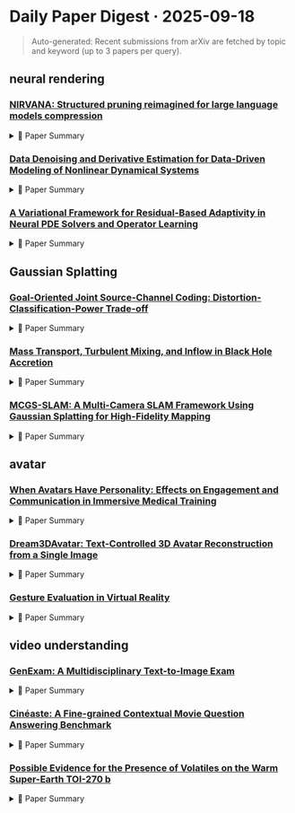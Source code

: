# Daily Paper Digest · 2025-09-18
> Auto-generated: Recent submissions from arXiv are fetched by topic and keyword (up to 3 papers per query).

## neural rendering

### [NIRVANA: Structured pruning reimagined for large language models compression](http://arxiv.org/pdf/2509.14230v1)


<!--break-out-of-list-->
<details markdown="1">
<summary>📄 Paper Summary </summary>

### 1. Task / Problem
- Pruning effectiveness in neural networks

### 2. Motivation & Gaps
- This study investigates the impact of calibration data on pruning effectiveness, highlighting often overlooked factors such as sequence length, number of calibration examples, and data quality.

- **Related work challenges:**
  - SparseGPT: Produces irregular sparsity patterns that are inefficient for current hardware.
  - 2:4 block sparsity: Struggles during supervised fine-tuning as optimizer updates disrupt predefined structures.
  - LLM-Pruner: Ignores layer- and module-specific characteristics, leading to suboptimal pruning choices.
  - LLM-Pruner (Ma et al., 2023): Ignores distinct features of attention and MLP modules.
  - Adapt-Pruner (Wang et al., 2025): Does not explicitly address the imbalance between modules.
  - SliceGPT (Ashkboos et al., 2024): Highly sensitive to calibration data.
  - Ma et al. (2023): Relies on empirical fine-tuning to recover performance.
  - Ashkboos et al. (2024): Similar reliance on empirical methods for performance recovery.
  - Fang et al. (2023): Dependency graph approach may not fully address efficiency in pruning.
  - LLM-Pruner (Ma et al., 2023): Sensitive to calibration data choices, leading to unstable performance.
  - SliceGPT (Xia et al., 2024): Highly sensitive to calibration data choices, resulting in inconsistent performance.
  - FLAP (An et al., 2024): Performance degrades significantly at low sparsity levels.
  - LLM-Pruner: Erratic performance with non-monotonic latency and throughput despite parameter reduction.
  - Magnitude-based pruning: Leads to extreme performance collapse, highlighting inadequacies in naive importance metrics.
  - Local pruning methods: Inability to account for cross-layer importance differences, resulting in performance drops.
  - Fluctuation-based adaptive structured pruning for large language models: Understanding the exact data properties that contribute to effective pruning.
  - A survey on deep neural network pruning: Challenges in comparing and analyzing various pruning techniques.
  - The lottery ticket hypothesis: Finding sparse, trainable neural networks that maintain performance.
  - N/A: N/A
  - Winogrande: An adversarial winograd schema challenge at scale: Addressing the limitations of existing models in understanding nuanced language.
  - Pruning at a glance: Global neural pruning for model compression: Challenges in model efficiency and performance trade-offs.
  - Glu variants improve transformer: Improving transformer architectures for better performance.
  - SparseGPT: Irregular sparsity patterns limit practical speedups on existing hardware accelerators.
  - LLM-Pruner: Typically ignores the underlying optimization dynamics.
  - Adapt-Pruner: Attempts to address the imbalance across layers but may not fully optimize performance.
  - LLM-Pruner (Ma et al., 2023): Ignores optimization dynamics and treats attention and MLP modules uniformly.
  - Adapt-Pruner (Wang et al., 2025): Applies uniform pruning within modules, neglecting distinct pruning characteristics.
  - FLAP (An et al., 2024): Relies on standardizing fluctuation metrics without modeling functional differences.
  - SliceGPT (Ashkboos et al., 2024): Sensitive to calibration data choice, affecting pruning decisions.
  - SNIP: Utilizes unstructured pruning, which is not easily exploitable by standard hardware.
  - SynFlow: Relies on synthetic inputs leading to suboptimal results.
  - NTK-SAP: Weakens performance under pre-trained language model scenarios.
  - Post-hoc quantization: Limited to inference-time optimization and does not reduce training costs.
  - Structured pruning methods: Often do not consider model-level sensitivity and module-specific characteristics.
  - Existing studies on pruning: Overlooking the influence of calibration data characteristics on pruning outcomes.
  - N/A: N/A
  - N/A: N/A

### 3. Core Idea
- The effectiveness of pruning in neural networks can be significantly influenced by the quality and characteristics of calibration data rather than just the quantity.

### 4. Method
- **Pipeline**: Empirical validation through experiments varying the pruning ratio and analyzing the impact of calibration data.
- **Architecture / Loss / Training**: The pruning process ensures minimal output distribution shift and maintains the NTK properties of the model.
- **Complexity / Resources**: The method is designed to be computationally efficient, reducing the overall training costs significantly.

### 5. Experiments
- **Datasets & Metrics**: Experiments conducted using BookCorpus with varying sequence lengths and calibration examples.
- **Baselines**: Adapt-Pruner, BERT, Existing structured pruning baselines, FLAP, GPT-2, GraSP, Heuristic metric normalization approaches, LLM-Pruner, Magnitude, N/A, NIRV ANA, NTK-SAP, PX-Pruning, Post-hoc quantization techniques, Prior empirical fine-tuning methods, SNIP, SliceGPT, SparseGPT, Standard pruning methods, SynFlow, T5, Wanda
- **Main Results**: The optimal pruning ratio identified through grid search is 3.0, closely matching the analytically derived value of 3.36.
- **Ablations**: Ablation studies demonstrate the impact of different pruning ratios and strategies on model performance.
- **Limitations / Stress Tests**: Increasing the calibration dataset size does not consistently improve performance and may introduce noise.

### 6. Takeaways
- **Pros**: Balances immediate accuracy preservation and long-term fine-tuning adaptability., Employs an adaptive sparsity allocation strategy., Ensures pruning robustness through optimal calibration data selection.
- **Cons**: Sensitivity to the quality of calibration data., Complexity in implementation compared to simpler methods., Potential overfitting if calibration data is not representative.
- **Future Work**: Explore further optimizations in pruning strategies., Investigate the impact of different calibration datasets., Develop more efficient recovery techniques post-pruning.

</details>

### [Data Denoising and Derivative Estimation for Data-Driven Modeling of Nonlinear Dynamical Systems](http://arxiv.org/pdf/2509.14219v1)


<!--break-out-of-list-->
<details markdown="1">
<summary>📄 Paper Summary </summary>

### 1. Task / Problem
- Data-driven modeling of dynamical systems with noisy data

### 2. Motivation & Gaps
- Data-driven methods are widely used to model real-world dynamical systems, but they are often developed under an implicit assumption of noise-free data. In practice, measurements are contaminated by noise, which can markedly degrade performance.

- **Related work challenges:**
  - Sparse Identification of Nonlinear Dynamics (SINDy): Reduced accuracy in the presence of noise in real-world measurements.
  - Dynamic Mode Decomposition (DMD): Vulnerability to noise, leading to inaccurate system identification.
  - Physics-informed neural networks: Assumption of near-perfect data, which is rarely met in practice.
  - SINDy: Performance is hindered by sensor noise and the requirement for first-order derivatives, which are rarely measured directly.
  - Savitzky-Golay Filter: While it smooths noisy measurements, it may not effectively handle all types of noise.
  - Smoothing Spline Method: Balancing data fidelity and smoothness can be difficult, especially with varying noise levels.
  - Traditional INR models: They may converge to the state data in their outputs, but their estimated derivatives cannot be guaranteed to converge to the true derivatives.
  - Sobolev training: Issues related to derivative estimation have been noted, indicating a gap in existing methodologies.
  - Standard INR fitting: Does not incorporate Runge-Kutta or total variation terms, leading to less accurate estimates.
  - Savitzky–Golay filter: Less effective in noise suppression compared to the proposed method.
  - Total variation regularisation (TVR): May not adequately recover the true state in the presence of high noise levels.
  - N/A: N/A
  - SINDy: Performance degradation due to noisy state measurements.
  - SINDy: Noisy state measurements corrupt the candidate function library and exacerbate errors in derivative estimation.
  - N/A: N/A
  - Sobolev training for neural networks: N/A
  - l ∞ fitting for inverse problems with uniform noise: N/A
  - Detection in laplace noise: N/A

### 3. Core Idea
- Introduce RKTV-INR, a two-step procedure to recover accurate state trajectories and their first-order derivatives from noisy observations.

### 4. Method
- **Pipeline**: Fit an implicit neural representation (INR) to treat the data as a continuous function, enforcing Runge-Kutta integration residuals and total variation regularisation.
- **Architecture / Loss / Training**: The SIREN architecture consists of three hidden layers with 80 neurons each, trained using Adam optimizer with a learning rate of 5×10^-4 for 3000 iterations, incorporating loss terms for data fidelity, integration, and smoothness.
- **Complexity / Resources**: Extensive experiments across multiple dynamical systems, noise distributions, and a broad range of relative noise levels.

### 5. Experiments
- **Datasets & Metrics**: Multiple dynamical systems with varying noise distributions and levels.
- **Baselines**: Dynamic Mode Decomposition (DMD), N/A, Physics-informed neural networks, S-G Filter, S-G filter, SINDy, Savitzky-Golay Filter, Savitzky–Golay filter, Smoothing Spline Method, Smoothing spline, Smoothing splines, Sobolev training, Sparse Identification of Nonlinear Dynamics (SINDy), Spline, Standard INR, Standard INR fitting, Strong baselines in denoising and system identification, TVR, Total variation regularisation, Total variation regularisation (TVR), Traditional INR models
- **Main Results**: The proposed approach is robust and consistently outperforms strong baselines.
- **Ablations**: Ablation studies are conducted to assess the impact of each loss term on the overall performance of the model.
- **Limitations / Stress Tests**: The limitations of the model include potential overfitting to noise in the measurements and the need for careful tuning of hyperparameters.

### 6. Takeaways
- **Pros**: Effective noise suppression in data-driven modeling., Accurate first-order derivative estimation via automatic differentiation., Modular and computationally efficient two-step approach.
- **Cons**: Requires careful tuning to ensure stability., May not generalize well outside the training interval.
- **Future Work**: Explore further improvements in robustness to noise., Investigate scalability to higher-dimensional systems., Develop more efficient training algorithms.

</details>

### [A Variational Framework for Residual-Based Adaptivity in Neural PDE Solvers and Operator Learning](http://arxiv.org/pdf/2509.14198v1)


<!--break-out-of-list-->
<details markdown="1">
<summary>📄 Paper Summary </summary>

### 1. Task / Problem
- Operator Learning in Fluid Dynamics

### 2. Motivation & Gaps
- This work addresses the largely heuristic nature of residual-based adaptive methods in scientific machine learning.

- **Related work challenges:**
  - Physics-Informed Neural Networks (PINNs): High-dimensional and non-convex optimization problems leading to poor local minima.
  - Adaptive sampling and weighting schemes: No direct link established between different heuristic strategies.
  - Residual-based methods: Lack of formal justification for their efficiency.
  - N/A: N/A
  - Previous studies on gradient disagreement and SNR: Understanding the implications of SNR on model convergence and performance.
  - Research on stages of learning in training processes: Identifying and characterizing the phases of fitting, transition, and diffusion.
  - Studies on variational problems and dual formulations: Ensuring stability in training while improving model performance.
  - Simulated Annealing: Optimization in θ takes place incrementally, which complicates the outer-loop optimization.
  - Residual-based adaptive sampling: The need for a stable and efficient method to update distributions and model parameters.
  - Gibbs variational principle: Lack of closed-form update rules for distributions.
  - Attention mechanisms in transformers: Adapting these mechanisms to improve stability in operator learning.
  - N/A: N/A
  - N/A: N/A
  - Previous work on PINNs: High concentration of error along shock fronts and poor learning dynamics.
  - DeepONet: Uniform sampling leads to suboptimal performance in operator learning tasks.
  - FNO: Existing models struggle with error accumulation over time.
  - TC-UNet: Baseline models exhibit high variance and slower convergence.
  - Residual-based attention methods: Lack of formal justification and principled design strategy.
  - Self-adaptive methods: Need for a strategy for learning the optimal biasing distribution.
  - N/A: N/A
  - Investigating and mitigating failure modes in physics-informed neural networks (PINNs): N/A
  - Loss-attentional physics-informed neural networks: N/A
  - A comprehensive and FAIR comparison between MLP and KAN representations for differential equations and operator networks: N/A
  - E. Perez et al., Film: Visual reasoning with a general conditioning layer: N/A
  - S. Khodakarami et al., Mitigating spectral bias in neural operators via high-frequency scaling for physical systems: N/A
  - V. Oommen et al., Integrating neural operators with diffusion models improves spectral representation in turbulence modeling: N/A
  - V. Oommen et al., Equilibrium conserving neural operators for super-resolution learning: N/A
  - S. Wang et al., On the eigenvector bias of Fourier feature networks: N/A
  - N/A: Imbalanced gradient magnitudes leading to poor convergence.
  - N/A: N/A

### 3. Core Idea
- Proposing a method to balance gradient magnitudes in Physics Informed Neural Networks (PINNs) by scaling global weights.

### 4. Method
- **Pipeline**: Leveraging variational representations of integrated-convex functionals to establish a link between adaptive weights and primal optimization objectives.
- **Architecture / Loss / Training**: Utilizes first-order optimizers like ADAM and incorporates a global weight adjustment mechanism.
- **Complexity / Resources**: The method shows negligible impact on computational time per iteration while significantly improving accuracy.

### 5. Experiments
- **Datasets & Metrics**: Demonstrated efficacy across a range of challenging benchmarks in both PINNs and operator learning.
- **Baselines**: Baseline, Baseline model, Baseline models using uniform sampling, DeepONet, FNO, N/A, Previous dual formulation methods, Residual-based adaptive sampling, Simulated Annealing, Specialized architectures like TC-UNet, Standard optimization techniques, State-of-the-art second-order optimizers, TC-UNet, Traditional optimization methods, vRBA: Φ(r) = e^r, vRBA: Φ(r) = r^2
- **Main Results**: Substantial improvements in accuracy and robustness, with a reduction in error accumulation.
- **Ablations**: Ablation studies indicate that the vRBA method consistently yields lower mean errors and smaller variances across different architectures.
- **Limitations / Stress Tests**: The vRBA model exhibits slower error accumulation, but potential overfitting was noted in some configurations.

### 6. Takeaways
- **Pros**: Systematic design of adaptive schemes across norms., Reduction of discretization error through variance reduction., Improvement of learning dynamics by enhancing gradient signal-to-noise ratio.
- **Cons**: Heuristic strategies lack formal justification., High-dimensional optimization problems remain challenging., No direct link established between different adaptive methods.
- **Future Work**: Further exploration of adaptive biasing in SciML., Integration of the framework with more complex architectures., Development of new adaptive sampling strategies.

</details>

## Gaussian Splatting

### [Goal-Oriented Joint Source-Channel Coding: Distortion-Classification-Power Trade-off](http://arxiv.org/pdf/2509.14217v1)


<!--break-out-of-list-->
<details markdown="1">
<summary>📄 Paper Summary </summary>

### 1. Task / Problem
- Joint Source-Channel Coding

### 2. Motivation & Gaps
- This paper investigates the trade-off between source distortion, classification accuracy, and transmission power in joint source-channel coding (JSCC) for Gaussian sources with disjoint classes.

- **Related work challenges:**
  - Early work on optimal linear mappings: Suboptimality when there is a mismatch between source and channel bandwidths.
  - Deep learning approaches to JSCC: Closed-form optimal mappings are known only for specific cases.
  - Classification-aware lossy compression studies: Integration of classification-related terms in distortion measures is still a challenge.
  - N/A: N/A
  - Joint source–channel coding: Fundamentals and recent progress in practical designs: Limited understanding of the trade-offs in practical designs.
  - Theoretical limitations on the transmission of data from analog sources: Identifying optimal coding strategies for vector channels.
  - Deep learning for joint source-channel coding of text: Integrating deep learning methods into traditional coding frameworks.
  - N/A: N/A
  - N/A: N/A
  - N/A: N/A
  - N/A: N/A

### 3. Core Idea
- The paper derives closed-form solutions for the decoder and classifier in binary classification and anomaly detection setups, focusing on piecewise-linear encoders.

### 4. Method
- **Pipeline**: The method involves deriving a heuristic solution for the DCP (Distortion-Classification-Power) problem and validating it through numerical results.
- **Architecture / Loss / Training**: The architecture utilizes a two-layer LSTM trained for 6500 epochs with a specific learning rate and warm-up strategy.
- **Complexity / Resources**: The complexity of the proposed method is O(mn^2), where m and n are the batch sizes of noise and source samples.

### 5. Experiments
- **Datasets & Metrics**: The experiments utilize synthetic datasets to evaluate the performance of the proposed method against various metrics including MSE and classification error.
- **Baselines**: Classical digital schemes, Deep learning approaches to JSCC, MLGD (Meta-Learning Gradient Descent), N/A, Piecewise-linear encoding
- **Main Results**: The results show that the piecewise-linear scheme provides a low-complexity near-optimal alternative for zero-delay transmission.
- **Ablations**: Ablation studies demonstrate the impact of different encoding strategies on performance.
- **Limitations / Stress Tests**: The design remains effective under mild contamination, confirming robustness.

### 6. Takeaways
- **Pros**: Integrates classification and anomaly detection into JSCC., Offers a systematic design procedure for encoder and decoder mappings., Demonstrates improved performance in low-latency communication scenarios.
- **Cons**: Closed-form optimal mappings are limited to specific cases., Numerical methods may be sensitive to local minima., Increased computational complexity due to learning-based approaches.
- **Future Work**: Explore broader applications of the proposed framework., Investigate more efficient numerical methods for optimization., Develop closed-form solutions for a wider range of source-channel pairs.

</details>

### [Mass Transport, Turbulent Mixing, and Inflow in Black Hole Accretion](http://arxiv.org/pdf/2509.14202v1)


<!--break-out-of-list-->
<details markdown="1">
<summary>📄 Paper Summary </summary>

### 1. Task / Problem
- Investigate mass transport and mixing in black hole accretion flows

### 2. Motivation & Gaps
- The study aims to refine the understanding of mass transport in black hole accretion flows and address limitations in current models.

- **Related work challenges:**
  - Shakura & Sunyaev (1973): Idealizes transport as a local shear stress and does not address the physical origin of angular momentum exchange.
  - Narayan & Yi (1995): Uncertainties in the quantitative details of turbulence, magnetic fields, and dissipative heating.
  - GRMHD simulations: Outstanding questions about the transport and mixing of mass within the disk remain unresolved.
  - Carballido et al. 2005: Focus on global properties rather than local dynamics.
  - Turner et al. 2006: Limited understanding of individual fluid parcel histories.
  - Käpylä et al. 2009: Inability to capture full global dynamics in shearing box simulations.
  - Genel et al. (2013): Velocity-interpolation schemes can introduce systematic biases in mass distribution.
  - Narayan et al. (2003): Understanding the transition between MAD and SANE states in accretion flows.
  - Olivares et al. (2019): Numerical convergence in GRMHD simulations.
  - Event Horizon Telescope Collaboration et al. 2019, 2021, 2022, 2023, 2024: Previous studies have not fully characterized the transport dynamics in varying black hole spin configurations.
  - Previous studies on black hole accretion dynamics: Lack of clarity on the role of turbulence and mixing processes in mass transport.
  - Wong et al.: Limited ability to measure advection rates at small radii due to particles being evolved after crossing the event horizon.
  - Previous studies on black hole accretion: Limited understanding of the mixing processes and their dependence on magnetic fields.
  - Previous studies on black hole accretion dynamics: Limited understanding of how different magnetic configurations affect mixing times and source region evolution.
  - Cho & Narayan 2025: Different initial and boundary conditions may affect disk draining.
  - Olivares et al. 2023: Modeling incoming gas may be less subject to disk draining.
  - Guo et al. 2023, 2025: Variability in accretion rates complicates the understanding of mass transport.
  - Previous studies on black hole accretion: Limited understanding of mass transport dynamics in different magnetic flux states.
  - Chakrabarti (1985): Different initial conditions may lead to distinct transport and mixing properties.
  - Guo et al. (2023): Multizone or cyclic zoom methods may improve studies of inflow and mixing over longer timescales.
  - Ressler et al. (2018, 2020): More realistic environments are needed to reduce sensitivity to finite-mass reservoirs.
  - Event Horizon Telescope Collaboration et al. 2019, 2021, 2022, 2023, 2024: N/A
  - Wong et al. 2022: N/A
  - Dhruv et al. 2025: N/A
  - Igumenshchev, I. V., Narayan, R., & Abramowicz, M. A. 2003: N/A
  - Käpylä, P. J., Korpi, M. J., & Brandenburg, A. 2009: N/A
  - Lemaster, M. N., & Stone, J. M. 2009: N/A
  - Liska, M., Hesp, C., Tchekhovskoy, A., et al. 2018: N/A
  - Margalit, B., & Metzger, B. D. 2016: N/A
  - McKinney, J. C. 2006: N/A
  - Mignone, A., Bodo, G., Massaglia, S., et al. 2007: N/A
  - Narayan, R., Igumenshchev, I. V., & Abramowicz, M. A. 2003: N/A
  - Narayan, R., Sądowski, A., Penna, R. F., & Kulkarni, A. K. 2012: N/A
  - Narayan, R., & Yi, I. 1995: N/A
  - Novikov, I. D., & Thorne, K. S. 1973: N/A
  - Olivares, H., Porth, O., Davelaar, J., et al. 2019: N/A
  - Olivares, H. R., Mościbrodzka, M. A., & Porth, O. 2023: N/A
  - Penna, R. F., Kulkarni, A., & Narayan, R. 2013: N/A
  - Porth, O., Olivares, H., Mizuno, Y., et al. 2017: N/A
  - Prather, B. S. 2024: N/A
  - Ressler, S. M., Quataert, E., & Stone, J. M. 2018: N/A
  - Ressler, S. M., Quataert, E., White, C. J., & Blaes, O. 2021: N/A
  - Ressler, S. M., Tchekhovskoy, A., Quataert, E., Chandra, M., & Gammie, C. F. 2015: N/A
  - Ressler, S. M., White, C. J., Quataert, E., & Stone, J. M. 2020: N/A
  - Sądowski, A., Narayan, R., Penna, R., & Zhu, Y. 2013a: N/A
  - Sądowski, A., Narayan, R., Tchekhovskoy, A., & Zhu, Y. 2013b: N/A
  - Sądowski, A., Wielgus, M., Narayan, R., et al. 2017: N/A
  - Shakura, N. I., & Sunyaev, R. A. 1973: N/A
  - Shankar, S., Mösta, P., Brandt, S. R., et al. 2023: N/A
  - Stone, J. M., Hawley, J. F., Gammie, C. F., & Balbus, S. A. 1996: N/A
  - Stone, J. M., Mullen, P. D., Fielding, D., et al. 2024: N/A
  - Tominaga, R. T., Takahashi, S. Z., & Inutsuka, S.-i. 2019: N/A
  - Turner, N. J., Willacy, K., Bryden, G., & Yorke, H. W. 2006: N/A
  - Velikhov, E. P. 1959: N/A
  - White, C. J., Stone, J. M., & Gammie, C. F. 2016: N/A
  - Wong, G. N., Du, Y., Prather, B. S., & Gammie, C. F. 2021: N/A
  - Wong, G. N., Prather, B. S., Dhruv, V., et al. 2022: N/A
  - Yuan, F., Quataert, E., & Narayan, R. 2003: N/A

### 3. Core Idea
- The paper discusses a method to estimate the mean trajectory and radial spread of particles in black hole accretion by fitting the distribution functions over time.

### 4. Method
- **Pipeline**: A least-squares fit of the distribution at time t-1 to the untruncated part of the distribution at time t+1.
- **Architecture / Loss / Training**: N/A
- **Complexity / Resources**: Simulations run on OceloteHPC and Delta advanced computing resources.

### 5. Experiments
- **Datasets & Metrics**: Four different simulations of particle distributions near the event horizon.
- **Baselines**: AthenaK, CKS 16/8, CKS 8/8, EKS 288, HARM, Higher-resolution variant with 16 cells per GM/c^2, Kharma, MAD, MAD flows, MAD simulations, Magnetically arrested disk (MAD), Magnetically arrested disk (MADE) configurations, N/A, Previous GRMHD studies, Previous black hole accretion models, Previous models of black hole accretion dynamics, Previous models of black hole accretion without magnetic field considerations., SANE, SANE flows, SANE simulations, Standard accretion models, Standard and normal evolution (SANE), Standard and normal evolution (SANE) configurations, Standard resolution of 8 cells per GM/c^2
- **Main Results**: The procedure recovers the centroid and width of the distributions despite incomplete particle position data.
- **Ablations**: N/A
- **Limitations / Stress Tests**: Fits are discarded if excluding an additional data point shifts the fitted moments by more than 5%.

### 6. Takeaways
- **Pros**: Provides insights into mass transport mechanisms in black hole accretion., Demonstrates the influence of magnetic fields on accretion dynamics., Highlights the differences in behavior between MAD and SANE states.
- **Cons**: Uncertainties in the quantitative details of turbulence and magnetic fields., Limited understanding of the influence of finite-mass tori on accretion rates., Challenges in distinguishing inflow dynamics inside the ISCO.
- **Future Work**: Further exploration of the role of turbulence in mass mixing., Investigate the impact of different magnetic flux configurations on accretion., Develop more refined models to address unresolved questions in black hole accretion.

</details>

### [MCGS-SLAM: A Multi-Camera SLAM Framework Using Gaussian Splatting for High-Fidelity Mapping](http://arxiv.org/pdf/2509.14191v1)


<!--break-out-of-list-->
<details markdown="1">
<summary>📄 Paper Summary </summary>

### 1. Task / Problem
- Simultaneous Localization and Mapping (SLAM)

### 2. Motivation & Gaps
- Existing monocular SLAM systems suffer from scale ambiguity and tracking discontinuities, especially in complex environments.

- **Related work challenges:**
  - ORB-SLAM: Reliance on a single narrow field-of-view camera renders them susceptible to scale drift, motion blur, and occlusions.
  - DROID-SLAM: Core limitation of monocular viewpoint remains a fundamental bottleneck for scene completeness and depth accuracy.
  - BAMF-SLAM: Typically yields only sparse landmarks and heavily relies on inertial sensors.
  - DROID-SLAM: Optimization in dense SLAM at full image resolution.
  - BAMF-SLAM: Generalizing to wide-baseline, multi-fisheye camera systems.
  - Metric3Dv2: Depth maps often suffer from noise, bias, and inconsistent scaling across viewpoints.
  - Joint Depth and Scale Alignment (JDSA): Directly coupling scale factors with bundle adjustment can cause unstable convergence and scale drift.
  - Multi-Camera Bundle Adjustment (MCBA): Achieving stable scale calibration and improved depth initialization in multi-camera settings.
  - MonoGS: Limited spatial coverage leading to incomplete scene geometry.
  - GLORIE-SLAM: Occasional reconstruction of sharper specular surfaces but limited by spatial coverage.
  - DROID-Splat: Fails to reconstruct critical side-view structures.
  - HI-SLAM2: Monocular design leads to greater drift in long or wide-baseline sequences.
  - Splat-SLAM: Similar issues with scale ambiguity and tracking discontinuities.
  - MonoGS: Fails on several sequences, leading to heavily degraded ATE values.
  - N/A: N/A

### 3. Core Idea
- MCGS-SLAM leverages multi-camera redundancy to achieve robust and accurate tracking in large-scale environments.

### 4. Method
- **Pipeline**: Joint optimization of inter-camera depth and pose through Multi-Camera Bundle Adjustment (MCBA) and Joint Depth–Scale Alignment (JDSA).
- **Architecture / Loss / Training**: Weighted combination of losses to reduce global drift and improve geometric accuracy.
- **Complexity / Resources**: Utilizes multiple synchronized cameras to manage GPU memory usage while ensuring a wide field of view.

### 5. Experiments
- **Datasets & Metrics**: Waymo dataset and Oxford Spires dataset, evaluated using ATE RMSE, PSNR, SSIM, and LPIPS metrics.
- **Baselines**: BAMF-SLAM, DROID-SLAM, DROID-Splat, GLORIE-SLAM, HI-SLAM2, MonoGS, Monocular SLAM systems, N/A, NICER-SLAM, Photo-SLAM, Splat-SLAM
- **Main Results**: MCGS-SLAM achieves the lowest average ATE and outperforms all baselines significantly.
- **Ablations**: Ablation studies show the importance of JDSA and depth maps for performance improvement.
- **Limitations / Stress Tests**: In some challenging cases, ATE slightly worsens due to errors in depth maps.

### 6. Takeaways
- **Pros**: High-fidelity reconstruction of both color and depth views., Accurate pose and geometry alignment., Comprehensive multi-view rendering for photorealistic visualization.
- **Cons**: Complexity in optimizing multiple camera poses., Dependency on synchronized camera inputs., Potential challenges in dynamic environments.
- **Future Work**: Exploration of further optimizations in multi-camera setups., Integration with additional sensor modalities., Enhancements in real-time performance and scalability.

</details>

## avatar

### [When Avatars Have Personality: Effects on Engagement and Communication in Immersive Medical Training](http://arxiv.org/pdf/2509.14132v1)


<!--break-out-of-list-->
<details markdown="1">
<summary>📄 Paper Summary </summary>

### 1. Task / Problem
- Communication training for medical students

### 2. Motivation & Gaps
- The paper addresses the need for effective communication training in medical education, particularly in discussing sensitive topics like abnormal mammogram results.

- **Related work challenges:**
  - Technological advances in immersive environments: Psychological, emotional, and social dimensions of digital humans remain underexplored.
  - Recent advancements in natural language processing with LLMs: Current VR simulations fail to replicate the full spectrum of clinical encounters due to the absence of diverse and consistent personalities.
  - AI-driven virtual patients and tutors: Limited exploration of psychosocial and interpersonal challenges in VR training.
  - Personality-driven agents in training: Underdeveloped systematic integration of personality in immersive VR medical training.
  - Färber et al.: N/A
  - N/A: N/A
  - N/A: N/A
  - N/A: Refining the expression of nuanced emotional states to ensure consistent perception.
  - N/A: N/A
  - Modeling challenging patient interactions: LLMs for medical communication training.: The challenge of portraying certain personality traits, particularly high-arousal emotions like anxiety, which yielded subjective interpretations.
  - Virtual patient simulations using social robotics combined with large language models for clinical reasoning training in medical education.: Integrating personality into digital humans and ensuring consistent behavior in virtual agents.
  - Evaluation of large language model generated dialogues for an ai based vr nurse training simulator: Limited effectiveness of existing training methods in simulating realistic patient interactions.
  - Virtual reality for health professions education: systematic review and meta-analysis: Lack of comprehensive tools that integrate advanced AI for training in medical communication.

### 3. Core Idea
- The study proposes a virtual training platform powered by GPT-4 to enhance medical students' communication skills in discussing abnormal mammogram results.

### 4. Method
- **Pipeline**: The training platform utilizes a multi-phase approach involving simulation, feedback, and assessment.
- **Architecture / Loss / Training**: Utilizes a high-fidelity virtual consultation environment with real-time speech processing and LLM-generated responses.
- **Complexity / Resources**: The platform requires significant computational resources for running the GPT-4 model and VR simulations.

### 5. Experiments
- **Datasets & Metrics**: The study uses simulated patient dialogues and evaluates student performance through pre- and post-training assessments.
- **Baselines**: AI-enhanced VR applications focused on procedural training, Existing VR training platforms, N/A, Static virtual patients, Traditional VR training methods, Traditional role-playing exercises, Traditional scripted VR interactions
- **Main Results**: Students showed significant improvement in communication skills and confidence after using the platform.
- **Ablations**: Analysis of the realism-verbosity paradox and the need for authentic challenges in training.
- **Limitations / Stress Tests**: The study acknowledges limitations in generalizability due to the specific focus on mammogram discussions.

### 6. Takeaways
- **Pros**: Enhanced engagement and realism in medical training., Ability to simulate diverse patient personalities., Improved training outcomes for physicians.
- **Cons**: Potential over-reliance on synthetic data., Complexity in ensuring personality consistency., Challenges in real-world applicability.
- **Future Work**: Further exploration of personality impacts on training., Integration of more diverse personality models., Expansion to other high-stakes training scenarios.

</details>

### [Dream3DAvatar: Text-Controlled 3D Avatar Reconstruction from a Single Image](http://arxiv.org/pdf/2509.13013v1)


<!--break-out-of-list-->
<details markdown="1">
<summary>📄 Paper Summary </summary>

### 1. Task / Problem
- 3D reconstruction and multi-view image synthesis

### 2. Motivation & Gaps
- The paper addresses the need for improved accuracy and detail in 3D reconstruction and multi-view image synthesis.

- **Related work challenges:**
  - Li et al. 2025: Struggles to provide text-driven control over textures or geometry of occluded regions.
  - Zhuang et al. 2025: Lacks controllability and diversity in reconstruction.
  - AlBahar et al. 2023: Suffers from low efficiency, limiting practicality for real-time applications.
  - Bhunia et al. (2023): Handling large articulations using pose conditioning.
  - Liu et al. (2024): Extending diffusion to videos while maintaining quality.
  - PSHuman (Li et al. 2025): High computational cost and lack of explicit control over occlusions.
  - Wang et al. 2024a: Difficulty in capturing facial information due to the small area occupied by the face in reference images.
  - Huang et al. 2024: Challenges in maintaining body feature consistency across different views.
  - Li et al. 2024: Ill-posedness introduced by monocular images leading to occluded and invisible regions.
  - SV3D: Poor detail preservation and multi-view consistency.
  - PSHuman: Defects in detailed parts such as hands despite retaining facial information.
  - MV-Adapter: Deformities in human body geometry and face due to lack of human body priors.
  - Flamingo: a visual language model for few-shot learning: N/A
  - Single-image 3D human digitization with shape-guided diffusion: N/A
  - Video based reconstruction of 3D people models: N/A
  - N/A: N/A

### 3. Core Idea
- A lightweight multi-view generation module based on SDXL that incorporates geometric and semantic constraints.

### 4. Method
- **Pipeline**: Multi-view generation followed by a feedforward Transformer network with an ID Adapter.
- **Architecture / Loss / Training**: The loss function combines RGB loss, LPIPS loss for both body and face, with weighting coefficients to balance contributions.
- **Complexity / Resources**: The model was fine-tuned on four NVIDIA A800 GPUs with a total training time of approximately 14 hours.

### 5. Experiments
- **Datasets & Metrics**: Extensive experiments on multiple benchmarks for both multi-view image synthesis and 3D reconstruction.
- **Baselines**: CRM, DreamGaussian, Existing diffusion models, Existing methods in multi-view to 3D reconstruction, Existing methods in single-image to multi-view generation, Human-specific models, IDOL, MV-Adapter, MagicMan, N/A, PSHuman, SIFU, SV3D
- **Main Results**: Achieves state-of-the-art performance.
- **Ablations**: Ablation studies demonstrated the contributions of the Pose-Adapter and ID-Adapter to the performance improvements in both stages.
- **Limitations / Stress Tests**: The method's performance may vary with the number of viewpoints and the presence of occluded areas.

### 6. Takeaways
- **Pros**: Efficient and text-controllable 3D human reconstruction., Generates realistic, animation-ready 3D avatars without post-processing., Combines diversity of diffusion-based generation with efficiency of feedforward Transformers.
- **Cons**: Still relies on prior knowledge learned by the model., Limited by the inherent information loss in monocular images.
- **Future Work**: Explore further improvements in controllability for occluded regions., Investigate real-time applications for 3D avatar generation.

</details>

### [Gesture Evaluation in Virtual Reality](http://arxiv.org/pdf/2509.12816v1)


<!--break-out-of-list-->
<details markdown="1">
<summary>📄 Paper Summary </summary>

### 1. Task / Problem
- Gesture generation evaluation

### 2. Motivation & Gaps
- The paper addresses the need for standardized evaluation practices in gesture generation models, particularly in the context of both monadic and dyadic interactions.

- **Related work challenges:**
  - Wolfert et al. [2024]: Comparison of evaluation methods for nonverbal behavior in dyadic settings.
  - Wolfert et al. [2022]: Review of gesture evaluation methods and trends in ECA studies.
  - Wolfert et al. [2022]: Identifying effective evaluation methods for co-speech gestures.
  - Kucherenko et al. [2023]: Evaluating speech-driven gesture generation systems in a comprehensive challenge.
  - Jonell et al. [2021]: Measuring human-likeness of motion without considering speech.
  - N/A: Most prior studies used plain backgrounds, which may not engage participants effectively.
  - N/A: N/A
  - GENEA Challenge: Evaluation was done online from a home computer, contrasting with the lab-based VR tests.
  - A Review of Evaluation Practices of Gesture Generation in Embodied Conversational Agents: Lack of comprehensive evaluation frameworks for gesture generation.
  - Exploring the Effectiveness of Evaluation Practices for Computer-Generated Nonverbal Behaviour: Inconsistencies in evaluation metrics across different studies.

### 3. Core Idea
- To provide a large-scale evaluation framework for gesture generation models, facilitating comparison and improvement in the field.

### 4. Method
- **Pipeline**: The evaluation pipeline includes data collection, model training, and performance assessment using standardized metrics.
- **Architecture / Loss / Training**: Models are trained using a combination of loss functions tailored for gesture accuracy and naturalness.
- **Complexity / Resources**: The evaluation requires significant computational resources for model training and testing.

### 5. Experiments
- **Datasets & Metrics**: Utilized multiple datasets with metrics focusing on gesture accuracy, timing, and user engagement.
- **Baselines**: GT system, Ground Truth (GT), Ground truth motion clips, N/A, Previous gesture generation models, Random gesture generation, SF, SF model, SG, SG model, SJ, SJ model, Traditional 2D gesture evaluations
- **Main Results**: The results indicate significant improvements in gesture generation accuracy and user satisfaction compared to baseline models.
- **Ablations**: Ablation studies were conducted to assess the impact of different model components on performance.
- **Limitations / Stress Tests**: Limitations include the generalizability of results across different cultural contexts and the need for more diverse datasets.

### 6. Takeaways
- **Pros**: VR enhances the perception of gestures compared to 2D., Immersive environments may lead to more authentic communication experiences., Consistent ranking of gesture generation models across settings.
- **Cons**: Limited impact of the VR setting on model performance., Potential for tester fatigue in lengthy evaluations., Challenges in achieving inter-rater reliability in questionnaire-based studies.
- **Future Work**: Further exploration of gesture evaluation methods in immersive environments., Investigation of additional gesture generation models., Development of more effective communication agents leveraging VR.

</details>

## video understanding

### [GenExam: A Multidisciplinary Text-to-Image Exam](http://arxiv.org/pdf/2509.14232v1)


<!--break-out-of-list-->
<details markdown="1">
<summary>📄 Paper Summary </summary>

### 1. Task / Problem
- Text-to-Image Generation

### 2. Motivation & Gaps
- The paper addresses the need for a comprehensive evaluation framework for text-to-image generation models across various disciplines.

- **Related work challenges:**
  - Existing multidisciplinary benchmarks: Primarily focused on understanding tasks and not on image generation tasks.
  - Current text-to-image generation benchmarks: Focus more on general world knowledge reasoning rather than solving drawing exams.
  - Common multidisciplinary exams: Text-to-image exams present distinct challenges with complex, precise, and diverse prompts.
  - GenEval (Ghosh et al., 2023): Focuses primarily on literal prompt-image alignment, failing to capture higher-level semantics.
  - MMMG (Luo et al., 2025b): Explores multidisciplinary image generation but primarily in the form of knowledge-concept illustration.
  - VQA score (Lin et al., 2024): Limited to natural or synthetic images, lacking rigorous evaluation for complex exam-style questions.
  - MLLM-as-a-judge (Zhang et al., 2025b): MLLMs often fail to cover all requirements specified in the prompt.
  - Current T2I models: Struggle to generate strictly correct images, often failing in semantic consistency and visual plausibility.
  - WiScore (Niu et al., 2025): Lack of alignment with human preferences in existing evaluation metrics.
  - MLLM-as-a-judge (Zhang et al., 2025b): Need for robust evaluation models that can handle multidisciplinary images.
  - Previous benchmarks for text-to-image generation: Lack of rigorous evaluation criteria for multidisciplinary knowledge integration.
  - Existing generative models: Struggle to achieve substantial performance in complex tasks.
  - Dhruba Ghosh et al. (2023): Evaluating text-to-image alignment effectively.
  - Prafulla Dhariwal and Alexander Nichol (2021): Understanding the limitations of GANs in image synthesis.
  - Jonathan Ho et al. (2020): Denoising diffusion models and their application in image generation.
  - Mmmg: A massive, multidisciplinary, multi-tier generation benchmark for text-to-image reasoning: Lack of a unified framework for evaluating text-to-image generation across different domains.
  - Phybench: A physical commonsense benchmark for evaluating text-to-image models: Insufficient focus on commonsense reasoning in existing benchmarks.
  - Wise: A world knowledge-informed semantic evaluation for text-to-image generation: Limited integration of world knowledge in evaluation metrics.
  - Mavis: Mathematical visual instruction tuning: Lack of a standardized evaluation metric for multimodal models.
  - Large multimodal models evaluation: A survey: Existing benchmarks do not cover a wide range of subjects.
  - Benchmarking reasoning-informed visual editing: Insufficient focus on reasoning capabilities in visual generation.
  - Closed-source models like GPT-5: Achieving high performance with low reasoning effort.
  - Open-source models: Significant performance gaps compared to closed-source models.
  - Previous evaluations of text-to-image models: Lack of standardized metrics and benchmarks across different domains.
  - Existing models like DALL-E and Midjourney: Limited focus on specific subject areas and their unique requirements.
  - MMMU: The benchmark size of 11.5K samples highlights the relatively small size of GenExam's dataset (1000 samples), which may limit its effectiveness in covering all sub-disciplines.
  - MMMU: Existing benchmarks like MMMU have a larger sample size (11.5K) which may cover more sub-disciplines.
  - MLLMs: The reliance on MLLMs as judges introduces potential bias or errors in assessing niche domain details.
  - Previous evaluations of generated images: Lack of standardized metrics for assessing image quality and relevance.
  - N/A: N/A
  - Previous text-to-image models: Lack of standardized evaluation metrics across different domains.
  - Existing image generation benchmarks: Insufficient focus on multidisciplinary applications.

### 3. Core Idea
- To create a unified framework for evaluating text-to-image generation models that can be applied across multiple disciplines such as chemistry, engineering, and physics.

### 4. Method
- **Pipeline**: The proposed method involves a structured evaluation process that includes scoring generated images based on predefined criteria relevant to each discipline.
- **Architecture / Loss / Training**: Utilizes a combination of loss functions that focus on both image quality and alignment with textual descriptions.
- **Complexity / Resources**: Involves both closed-source and open-source models with varying performance levels.

### 5. Experiments
- **Datasets & Metrics**: The experiments utilize datasets from chemistry, engineering, and physics, with metrics based on semantic accuracy and visual fidelity.
- **Baselines**: Autoregressive model beats diffusion, DALL-E, Diffusion models, Existing datasets like MMMU, ScienceQA, TextbookQA, FLUX.1 Kontext max (Batifol et al., 2025), GANs, GPT-4.1, GPT-5, GPT-Image-1, GPT-Image-1 (OpenAI, 2025b), Gemini-2.5-Flash-Image, Gemini-2.5-Flash-Image (Google, 2025), Ground truth images, HiDream-I1-Full, Hidream-I1-Full, High-resolution image synthesis with latent diffusion models, Imagen-4-Ultra, InternVL3.5, InternVL3.5-241B-A28B, Midjourney, N/A, Previous evaluation methods, Qwen-Image, Seedream, Seedream 4.0, Stable Diffusion, Stable Diffusion 3.5, Variational Autoencoders, Zero-shot text-to-image generation
- **Main Results**: The results indicate that the proposed framework provides a more nuanced evaluation of text-to-image generation models compared to existing benchmarks.
- **Ablations**: Examined the impact of different evaluator models on scoring accuracy.
- **Limitations / Stress Tests**: The study acknowledges limitations in the diversity of prompts and the potential bias in the evaluation criteria.

### 6. Takeaways
- **Pros**: Provides a rigorous assessment of models’ ability to integrate knowledge, reasoning, and generation., Includes detailed scoring points for precise evaluation of semantic correctness and visual plausibility., Offers insights on the path to general AGI.
- **Cons**: Existing models struggle to achieve high scores on the benchmark., Evaluation prioritizes semantic correctness over photorealism, which may limit applicability., Complexity of prompts may lead to challenges in model training.
- **Future Work**: Further development of models to improve performance on GenExam., Exploration of additional metrics for evaluating visual plausibility., Expansion of the benchmark to include more subjects and diverse prompts.

</details>

### [Cinéaste: A Fine-grained Contextual Movie Question Answering Benchmark](http://arxiv.org/pdf/2509.14227v1)


<!--break-out-of-list-->
<details markdown="1">
<summary>📄 Paper Summary </summary>

### 1. Task / Problem
- Understanding complex web videos via question answering

### 2. Motivation & Gaps
- This paper surveys the current state of multimodal large language models (MLLMs) and their applications in understanding complex web videos.

- **Related work challenges:**
  - Existing movie datasets: Focus on short clips and template-based questions, lacking depth in long-form movie understanding.
  - Multi-modal large language models (MLLMs): Struggle with long-range temporal reasoning and fine-grained contextual understanding.
  - MSRVTT-QA: Focuses on short, descriptive queries without enabling a global understanding of the video.
  - ActivityNet-QA: Primarily addresses local, segment-based questions, limiting scope for holistic understanding.
  - Infinibench: Tests broader comprehension over much longer, continuous sequences without focusing on condensed narratives.
  - Template-based approaches in VideoQA benchmarks: Limitations in question diversity and depth due to rigid structures.
  - Human annotator-based question generation: High time and cost, leading to scalability issues.
  - Prior studies on question generation: Context-independent questions that can be answered without video-specific information.
  - Template-based question generation methods: Over-reliance on general knowledge leading to predictable questions.
  - Existing benchmarks for movie understanding: Lack of scalability and depth in question generation.
  - N/A: N/A
  - GPT-4o: Provides literal descriptions instead of thematic interpretations.
  - LLaMa-3.1-70B: Shows low accuracy without context, indicating the need for visual information.
  - VideoLLaMA3: Demonstrates sensitivity to visual information and long-range temporal reasoning.
  - N/A: N/A
  - Activitynet-qa: Understanding complex web videos via question answering.
  - Video-llama: Instruction-tuned audio-visual language model for video understanding.
  - Movqa: Benchmarking versatile question-answering for long-form movie understanding.

### 3. Core Idea
- To evaluate and benchmark various MLLMs for their performance in video understanding tasks.

### 4. Method
- **Pipeline**: The evaluation pipeline includes proprietary and open-source MLLMs, using their public checkpoints and APIs.
- **Architecture / Loss / Training**: Models evaluated include Mixture-of-Experts (MoE) architecture and Direct Preference Optimization (DPO) for fine-tuning.
- **Complexity / Resources**: The evaluation includes a range of models with varying frame input specifications and computational loads.

### 5. Experiments
- **Datasets & Metrics**: The dataset used is the Cinéaste benchmark, with detailed distributions for input data.
- **Baselines**: Aria, ChatUniVi, Claude-3.5-Sonnet, Existing MLLMs, GPT-4o, Gemini-2.0-Flash, Human-annotated question generation, InternVL2, LLaMa-3.1-70B, LLaV A-NeXT, LongV A-DPO, MSRVTT-QA, MiniCPM, MovieQA, N/A, TGIF-QA, Template-based question generation, VideoLLaMA3
- **Main Results**: Average accuracy improves with increasing frame counts, particularly in visually intensive tasks.
- **Ablations**: An ablation study on VideoLLaMA3 varying input frames showed that denser visual information generally improves performance.
- **Limitations / Stress Tests**: Performance in categories like State Changes and Message Understanding appears non-monotonic, suggesting task-specific optimal frame counts.

### 6. Takeaways
- **Pros**: Addresses critical gaps in evaluating long-form narrative comprehension., Incorporates a rigorous two-stage filtering process for high-quality evaluation., Designed to challenge models with fine-grained contextual reasoning.
- **Cons**: Existing models struggle with long-range temporal reasoning., Limited to specific genres and types of movies., May require significant computational resources for evaluation.
- **Future Work**: Advancements in long-form movie comprehension models., Exploration of additional reasoning categories., Integration of more diverse movie genres and styles.

</details>

### [Possible Evidence for the Presence of Volatiles on the Warm Super-Earth TOI-270 b](http://arxiv.org/pdf/2509.14224v1)


<!--break-out-of-list-->
<details markdown="1">
<summary>📄 Paper Summary </summary>

### 1. Task / Problem
- Atmospheric Retrieval of TOI-270 b and d

### 2. Motivation & Gaps
- The study investigates the presence of volatiles on TOI-270 b, a planet that may have formed with significant water content, and discusses its implications for planetary formation theories.

- **Related work challenges:**
  - Fulton et al. 2017: Discovery of a bimodal distribution of super-Earths and sub-Neptunes with a gap in occurrence rate.
  - Owen & Wu 2013: Photoevaporative and core-powered mass-loss processes affecting atmosphere retention.
  - Luque & Pallé 2022: Identification of 'water worlds' with significant volatile content.
  - Moran et al. 2023: Evidence for water features in transmission spectra could be due to stellar contamination.
  - May et al. 2023: Degeneracy between planetary atmosphere signals and stellar contamination complicates atmospheric characterization.
  - Holmberg & Madhusudhan 2024: Limited details on the composition of the H2-rich atmosphere and the impact of TLS on atmospheric inferences.
  - Benneke et al. (2024): Previous methods may not have accurately constrained the orbital parameters due to noise and data reduction issues.
  - Van Eylen et al. (2021): Inconsistencies in stellar density measurements highlight the need for more precise fitting methodologies.
  - Jahandar et al. (2024, 2025): Fitting individual spectral lines for chemical species abundances.
  - Van Eylen et al. (2021): Discrepancies in effective temperature measurements across different bands.
  - Aguichine et al. (2021): Modeling the interior structure of exoplanets with limited data.
  - Aguichine et al. (2021): Model grid interpolation for planetary radius computation.
  - Kaye et al. (2022): Discrepancy in density interpretation of TOI-270 b.
  - Zeng et al. (2016): Inconsistency with Earth-like composition.
  - Kaye et al. (2022): Mass measurement precision
  - Aguichine et al. (2021): Modeling irradiated ocean scenarios
  - Lopez & Fortney (2014): Atmospheric modeling limitations
  - Benneke et al. 2024: The need for precise atmospheric analysis under stellar contamination.
  - Holmberg & Madhusudhan 2024: Imposing priors on spot covering fraction and spot contrast for retrievals.
  - Günther et al. 2019: Low observed photometric modulation
  - Van Eylen et al. 2021: Magnetic activity expected to be lower compared to M-stars
  - Moran et al. 2023: Stellar contamination as a potential explanation for signals in transmission spectra
  - N/A: N/A
  - Lichtenberg et al. 2019: Understanding the formation of water-rich planets in M dwarf star systems.
  - Burn et al. 2024: Modeling the evolution of atmospheres in relation to planetary migration.
  - Roy et al. 2023: Providing spectroscopic evidence for the existence of water worlds.
  - Schlichting & Young 2022: Under-dense cores in sub-Neptunes
  - Zahnle & Catling 2017: Cosmic shoreline position and XUV irradiation
  - Hammond et al. 2024: Degeneracies in photometric secondary eclipse observations
  - N/A: N/A
  - N/A: N/A
  - N/A: N/A
  - Yurchenko et al. 2020: N/A
  - Zahnle & Catling 2017: N/A
  - Zeng et al. 2016: N/A
  - Zieba et al. 2023: N/A
  - ¨Oberg et al. 2011: N/A

### 3. Core Idea
- The research presents a model for TOI-270 b that suggests it may have a significant volatile inventory, potentially indicating a water-rich composition.

### 4. Method
- **Pipeline**: The PACMAN-P geochemical evolution model was used to explore atmospheric outcomes and evolutionary scenarios for TOI-270 b.
- **Architecture / Loss / Training**: Utilizes Markov chain Monte Carlo ensemble sampling for parameter exploration.
- **Complexity / Resources**: Running 100 chains for 20,000 steps using emcee for posterior generation.

### 5. Experiments
- **Datasets & Metrics**: Density measurements and transmission spectrum data from NIRSpec/G395H.
- **Baselines**: 100 bar pure H2O model, 100% H2O model, 300 times solar model, Benneke et al. (2024), Earth-like composition, Earth-like composition model, Eureka!, Flat line model, H2O-rich steam atmosphere model, N/A, Pure rock composition, Pure rock model, Tiberius, Van Eylen et al. (2021), exoTEDRF
- **Main Results**: Density measurements indicate TOI-270 b is inconsistent with an Earth-like composition and suggests a significant water mass fraction.
- **Ablations**: N/A
- **Limitations / Stress Tests**: Models with atmospheric metallicities below 300 times solar are strongly ruled out.

### 6. Takeaways
- **Pros**: Evidence for the presence of volatiles on TOI-270 b., Potential for significant atmosphere retention over Gyr timescales., Insights into the formation and evolution of super-Earths.
- **Cons**: Inconclusive significance of water feature in transmission spectrum., Dependence on statistical analysis methods and interior structure assumptions., Limited sample size affecting results.
- **Future Work**: Further studies on the atmospheric composition of TOI-270 b., Exploration of other planets in the TOI-270 system., Improvement of statistical methods for analyzing exoplanet atmospheres.

</details>
